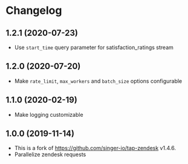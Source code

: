 # Changelog

1.2.1 (2020-07-23)
------------------

- Use `start_time` query parameter for satisfaction_ratings stream

1.2.0 (2020-07-20)
------------------

- Make `rate_limit`, `max_workers` and `batch_size` options configurable

1.1.0 (2020-02-19)
------------------

- Make logging customizable

1.0.0 (2019-11-14)
------------------

- This is a fork of https://github.com/singer-io/tap-zendesk v1.4.6.
- Parallelize zendesk requests

